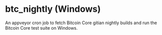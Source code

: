 # btc\_nightly (Windows)

An appveyor cron job to fetch Bitcoin Core gitian nightly builds and run the
Bitcoin Core test suite on Windows.
